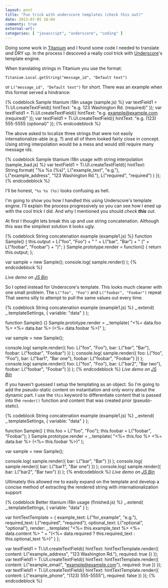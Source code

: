 ```yaml
---
layout: post
title: "Fun trick with underscore templates (check this out)"
date: 2013-07-05 16:04
comments: true
external-url:
categories: [ "javascript", "underscore", "coding" ]
---
```

Doing some work in [Titanium][] and I found some code I needed to translate
*and* DRY up. In the process I descoved a really cool trick with
[Underscore][]'s template engine.

When translating strings in Titanium you use the format:

    Titanium.Local.getString("message_id", "Default text")

or `L("message_id", "Default text")` for short. There was an example when this
format served a hindrance:

{% codeblock Sample titanium i18n usage (sample.js) %}
var textField1 = Ti.UI.createTextField({
  hintText: "e.g. 123 Washington Rd. (required)"
});
var textField1 = Ti.UI.createTextField({
  hintText: "e.g. example@example.com (required)"
});
var textField1 = Ti.UI.createTextField({
  hintText: "e.g. (123) 555-5555 (optional)"
});
{% endcodeblock %}

The above asked to localize three strings that were not easily
internationalize-able (e.g. ?) and all of them looked fairly close in concept.
Using string interpolation would be a mess and would still require many message
ids.

{% codeblock Sample titanium i18n usage with string interpolation (sample_bad.js) %}
var textField1 = Ti.UI.createTextField({
  hintText: String.format(
    "%s %s (%s)",
    L("example_text", "e.g."),
    L("example_address", "123 Washington Rd."),
    L("required", "required")
  )
});
{% endcodeblock %}

I'll be honest, `"%s %s (%s)` looks confusing as hell.

I'm going to show you how I handled this using Underscore's template engine.
I'll explain the process progressively so you can see how I ened up with the
cool trick I did. And why I mentioned you should _check **this** out_.

[Titanium]: http://www.appcelerator.com/platform/titanium-platform/
[Underscore]: http://underscorejs.org/

<!-- more -->

At first I thought lets break this up and use string concatenation. Although
this was the simpilest solution it looks ugly.

{% codeblock String concatenation example (example1.js) %}
function Sample() {
  this.output = L("foo", "Foo") +
    " " + L("bar", "Bar") +
    " (" + L("foobar", "Foobar") + ")";
}
Sample.prototype.render = function() { return this.output; };

var sample = new Sample();
console.log( sample.render() );
{% endcodeblock %}

_Live demo on [JS Bin](http://jsbin.com/ovizip/2/edit?javascript,console)_

So I opted instead for Underscore's template. This looks much cleaner with one
small problem. The `L("foo", "Foo")` and `L("foobar", "Foobar")` repeat That
seems silly to attempt to pull the same values out every time.

{% codeblock String concatenation example (example1.js) %}
_.extend( _.templateSettings, { variable: "data" } );

function Sample() {}
Sample.prototype.render = _.template(
  "<%= data.foo %> <%= data.bar %> (<%= data.foobar %>)"
);

var sample = new Sample();

console.log( sample.render({
  foo:    L("foo", "Foo"),
  bar:    L("bar", "Bar"),
  foobar: L("foobar", "Foobar")
}) );
console.log( sample.render({
  foo:    L("foo", "Foo"),
  bar:    L("bar1", "Bar one"),
  foobar: L("foobar", "Foobar")
}) );
console.log( sample.render({
  foo:    L("foo", "Foo"),
  bar:    L("bar2", "Bar two"),
  foobar: L("foobar", "Foobar")
}) );
{% endcodeblock %}
_Live demo on [JS Bin](http://jsbin.com/ovizip/3/edit?javascript,console)_

If you haven't guessed I setup the templating as an object. So I'm going to add
the pseudo-static content on instantiation and only worry about the dynamic
part. I use the `this` keyword to differentiate content that is passed into
the `render()` function and content that was created prior (pseudo-static).

{% codeblock String concatenation example (example1.js) %}
_.extend( _.templateSettings, { variable: "data" } );

function Sample() {
  this.foo    = L("foo", "Foo");
  this.foobar = L("foobar", "Foobar");
}
Sample.prototype.render = _.template(
  "<%= this.foo %> <%= data.bar %> (<%= this.foobar %>)"
);

var sample = new Sample();

console.log( sample.render({
  bar: L("bar", "Bar")
}) );
console.log( sample.render({
  bar: L("bar1", "Bar one")
}) );
console.log( sample.render({
  bar: L("bar2", "Bar two")
}) );
{% endcodeblock %}
_Live demo on [JS Bin](http://jsbin.com/ovizip/4/edit?javascript,console)_

Ultimately this allowed me to easily expand on the template and develop a
concise method of extracting the rendered string with internationalization
support

{% codeblock Better titanium i18n usage (finished.js) %}
_.extend( _.templateSettings, { variable: "data" } );

var hintTextTemplate = {
  example_text:  L("for_example", "e.g."),
  required_text: L("required", "required"),
  optional_text: L("optional", "optional"),
  render: _.template(
    "<%= this.example_text %> <%= data.content %> " +
    "(<%= data.required ? this.required_text : this.optional_text %>)"
  )
};

var textField1 = Ti.UI.createTextField({
  hintText: hintTextTemplate.render({
    content: L("example_address", "123 Washington Rd."),
    required: true
  })
});
var textField1 = Ti.UI.createTextField({
  hintText: hintTextTemplate.render({
    content: L("example_email", "example@example.com"),
    required: true
  })
});
var textField1 = Ti.UI.createTextField({
  hintText: hintTextTemplate.render({
    content: L("example_phone", "(123) 555-5555"),
    required: false
  })
});
{% endcodeblock %}

